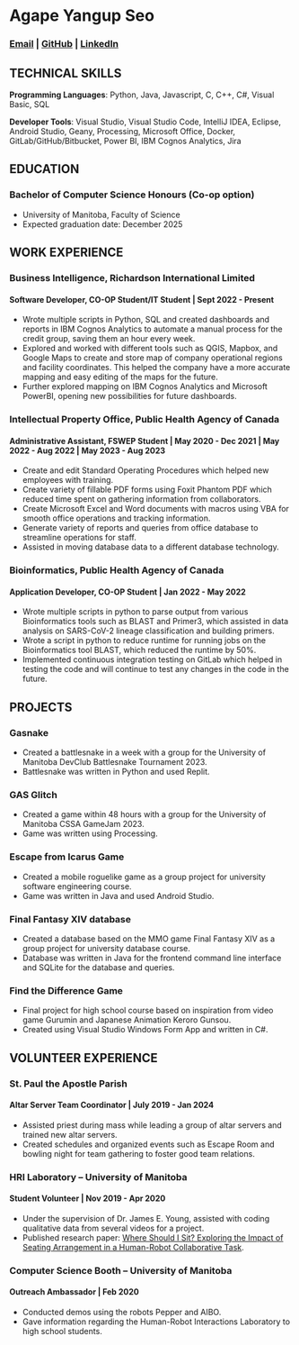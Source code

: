 # Agape Yangup Seo 
### [Email](mailto:seoa@myumanitoba.ca) | [GitHub](https://github.com/gapy04) | [LinkedIn](https://www.linkedin.com/in/agape-y-seo/)

## TECHNICAL SKILLS
**Programming Languages**: Python, Java, Javascript, C, C++, C#, Visual Basic, SQL

**Developer Tools**: Visual Studio, Visual Studio Code, IntelliJ IDEA, Eclipse, Android Studio, Geany, Processing, Microsoft Office, Docker, GitLab/GitHub/Bitbucket, Power BI, IBM Cognos Analytics, Jira 

## EDUCATION
### Bachelor of Computer Science Honours (Co-op option)
* University of Manitoba, Faculty of Science
* Expected graduation date: December 2025


## WORK EXPERIENCE
### Business Intelligence, Richardson International Limited
#### Software Developer, CO-OP Student/IT Student | Sept 2022 - Present
* Wrote multiple scripts in Python, SQL and created dashboards and reports in IBM Cognos Analytics to automate a manual process for the credit group, saving them an hour every week. 
* Explored and worked with different tools such as QGIS, Mapbox, and Google Maps to create and store map of company operational regions and facility coordinates. This helped the company have a more accurate mapping and easy editing of the maps for the future.
* Further explored mapping on IBM Cognos Analytics and Microsoft PowerBI, opening new possibilities for future dashboards.

### Intellectual Property Office, Public Health Agency of Canada
#### Administrative Assistant, FSWEP Student | May 2020 - Dec 2021 | May 2022 - Aug 2022 | May 2023 - Aug 2023
* Create and edit Standard Operating Procedures which helped new employees with training.
* Create variety of fillable PDF forms using Foxit Phantom PDF which reduced time spent on gathering information from collaborators.
* Create Microsoft Excel and Word documents with macros using VBA for smooth office operations and tracking information.
* Generate variety of reports and queries from office database to streamline operations for staff.
* Assisted in moving database data to a different database technology.

### Bioinformatics, Public Health Agency of Canada
#### Application Developer, CO-OP Student | Jan 2022 - May 2022
* Wrote multiple scripts in python to parse output from various Bioinformatics tools such as BLAST and Primer3, which assisted in data analysis on SARS-CoV-2 lineage classification and building primers.
* Wrote a script in python to reduce runtime for running jobs on the Bioinformatics tool BLAST, which reduced the runtime by 50%.
* Implemented continuous integration testing on GitLab which helped in testing the code and will continue to test any changes in the code in the future.


## PROJECTS
### Gasnake
* Created a battlesnake in a week with a group for the University of Manitoba DevClub Battlesnake Tournament 2023.
* Battlesnake was written in Python and used Replit.

### GAS Glitch
* Created a game within 48 hours with a group for the University of Manitoba CSSA GameJam 2023.
* Game was written using Processing.

### Escape from Icarus Game
* Created a mobile roguelike game as a group project for university software engineering course.
* Game was written in Java and used Android Studio.

### Final Fantasy XIV database
* Created a database based on the MMO game Final Fantasy XIV as a group project for university database course.
* Database was written in Java for the frontend command line interface and SQLite for the database and queries.

### Find the Difference Game
* Final project for high school course based on inspiration from video game Gurumin and Japanese Animation Keroro Gunsou.
* Created using Visual Studio Windows Form App and written in C#.


## VOLUNTEER EXPERIENCE
### St. Paul the Apostle Parish
#### Altar Server Team Coordinator | July 2019 - Jan 2024
* Assisted priest during mass while leading a group of altar servers and trained new altar servers.
* Created schedules and organized events such as Escape Room and bowling night for team gathering to foster good team relations.

### HRI Laboratory – University of Manitoba
#### Student Volunteer | Nov 2019 - Apr 2020 
* Under the supervision of Dr. James E. Young, assisted with coding qualitative data from several videos for a project.
* Published research paper: [Where Should I Sit? Exploring the Impact of Seating Arrangement in a Human-Robot Collaborative Task](https://doi.org/10.1145/3406499.3415080).

### Computer Science Booth – University of Manitoba
#### Outreach Ambassador | Feb 2020
* Conducted demos using the robots Pepper and AIBO.
* Gave information regarding the Human-Robot Interactions Laboratory to high school students.
